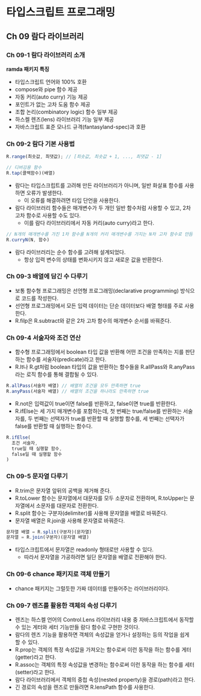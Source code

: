 # 타입스크립트 프로그래밍

## Ch 09 람다 라이브러리

### Ch 09-1 람다 라이브러리 소개

**ramda 패키지 특징**

- 타입스크립트 언어와 100% 호환
- compose와 pipe 함수 제공
- 자동 커리(auto curry) 기능 제공
- 포인트가 없는 고차 도움 함수 제공
- 조합 논리(combinatory logic) 함수 일부 제공
- 하스켈 렌즈(lens) 라이브러리 기능 일부 제공
- 자바스크립트 표준 모나드 규격(fantasyland-spec)과 호환

### Ch 09-2 람다 기본 사용법

```typescript
R.range(최솟값, 최댓값); // [최솟값, 최솟값 + 1, ..., 최댓값 - 1]
```

```typescript
// 디버깅용 함수
R.tap(콜백함수)(배열)
```

- 람다는 타입스크립트를 고려해 만든 라이브러리가 아니며, 일반 화살표 함수를 사용하면 오류가 발생한다.
  - 이 오류를 해결하려면 타입 단언을 사용한다.
- 람다 라이브러리 함수들은 매개변수가 두 개인 일반 함수처럼 사용할 수 있고, 2차 고차 함수로 사용할 수도 있다.
  - 이를 람다 라이브러리에서 자동 커리(auto curry)라고 한다.

```typescript
// N개의 매개변수를 가진 1차 함수를 N개의 커리 매개변수를 가지는 N차 고차 함수로 만듬
R.curryN(N, 함수)
```

- 람다 라이브러리는 순수 함수를 고려해 설계되었다.
  - 항상 입력 변수의 상태를 변화시키지 않고 새로운 값을 반환한다.

### Ch 09-3 배열에 담긴 수 다루기

- 보통 함수형 프로그래밍은 선언형 프로그래밍(declarative programming) 방식으로 코드를 작성한다.
- 선언형 프로그래밍에서 모든 입력 데이터는 단순 데이터보다 배열 형태를 주로 사용한다.
- R.filp은 R.subtract와 같은 2차 고차 함수의 매개변수 순서를 바꿔준다.

### Ch 09-4 서술자와 조건 연산

- 함수형 프로그래밍에서 boolean 타입 값을 반환해 어떤 조건을 만족하는 지를 판단하는 함수를 서술자(predicate)라고 한다.
- R.lt나 R.gt처럼 boolean 타입의 값을 반환하는 함수들을 R.allPass와 R.anyPass라는 로직 함수를 통해 결합될 수 있다.

```typescript
R.allPass(서술자 배열) // 배열의 조건을 모두 만족하면 true
R.anyPass(서술자 배열) // 배열의 조건을 하나라도 만족하면 true
```

- R.not은 입력값이 true이면 false를 반환하고, false이면 true를 반환한다.
- R.ifElse는 세 가지 매개변수를 포함하는데, 첫 번째는 true/false를 반환하는 서술자를, 두 번째는 선택자가 true를 반환할 때 실행할 함수를, 세 번째는 선택자가 false를 반환할 때 실행하는 함수다.

```typescript
R.ifElse(
  조건 서술자,
  true일 때 실행할 함수,
  false일 때 실행할 함수
)
```

### Ch 09-5 문자열 다루기

- R.trim은 문자열 앞뒤의 공백을 제거해 준다.
- R.toLower 함수는 문자열에서 대문자를 모두 소문자로 전환하며, R.toUpper는 문자열에서 소문자를 대문자로 전환한다.
- R.split 함수는 구분자(delimiter)를 사용해 문자열을 배열로 바꿔준다.
- 문자열 배열은 R.join을 사용해 문자열로 바꿔준다.

```typescript
문자열 배열 = R.split(구분자)(문자열)
문자열 = R.join(구분자)(문자열 배열)
```

- 타입스크립트에서 문자열은 readonly 형태로만 사용할 수 있다.
  - 따라서 문자열을 가공하려면 일단 문자열을 배열로 전환해야 한다.

### Ch 09-6 chance 패키지로 객체 만들기

- chance 패키지는 그럴듯한 가짜 데이터를 만들어주는 라이브러리이다.

### Ch 09-7 렌즈를 활용한 객체의 속성 다루기

- 렌즈는 하스켈 언어의 Control.Lens 라이브러리 내용 중 자바스크립트에서 동작할 수 있는 게터와 세터 기능만들 람다 함수로 구현한 것이다.
- 람다의 렌즈 기능을 활용하면 객체의 속성값을 얻거나 설정하는 등의 작업을 쉽게 할 수 있다.
- R.prop는 객체의 특정 속성값을 가져오는 함수로써 이런 동작을 하는 함수를 게터(getter)라고 한다.
- R.assoc는 객체의 특정 속성값을 변경하는 함수로써 이런 동작을 하는 함수를 세터(setter)라고 한다.
- 람다 라이브러리에서 객체의 중첩 속성(nested property)을 경로(path)라고 한다.
- 긴 경로의 속성을 렌즈로 만들려면 R.lensPath 함수를 사용한다.
